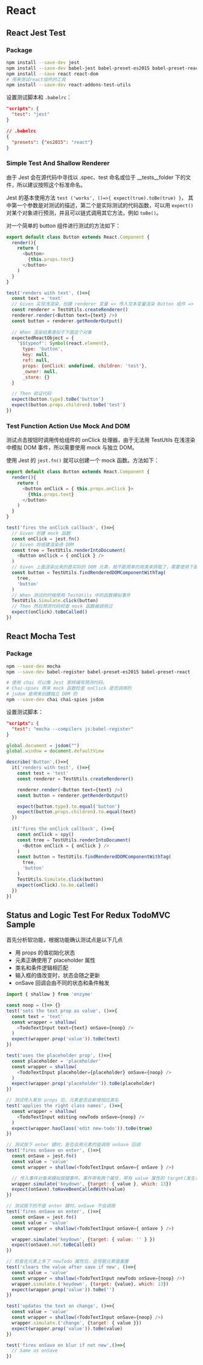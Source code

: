 # React

## React Jest Test

### Package

```sh
npm install --save-dev jest
npm install --save-dev babel-jest babel-preset-es2015 babel-preset-react
npm install --save react react-dom
# 用来测试react组件的工具
npm install --save-dev react-addons-test-utils
```

设置测试脚本和 `.babelrc`：

```json
"scripts": {
  "test": "jest"
}

// .babelrc
{
  "presets": {"es2015": "react"}
}
```

### Simple Test And Shallow Renderer

由于 Jest 会在源代码中寻找以 .spec、test 命名或位于 __tests__folder 下的文件，所以建议按照这个标准命名。

Jest 的基本使用方法 `test ('works', ()=>{ expect(true).toBe(true) }`， 其中第一个参数是对测试的描述，第二个是实际测试的代码函数，可以用 `expect()` 对某个对象进行预测，并且可以链式调用其它方法，例如 `toBe()`。

对一个简单的 button 组件进行测试的方法如下：

```js
export default class Button extends React.Component {
  render(){
    return (
      <button>
        {this.props.text}
      </button>
    )
  }
}

test('renders with text', ()=>{
  const text = 'text'
  // Given 实现浅渲染，创建 renderer 变量 => 传入文本变量渲染 Button 组件 => 获得渲染结果
  const renderer = TestUtils.createRenderer()
  renderer.render(<Button text={text} />)
  const button = renderer.getRenderOutput()
  
  // When 渲染结果类似于下面这个对象
  expectedReactObject = {
    '$$typeof': Symbol(react.element),
      type: 'button',
      key: null,
      ref: null,
      props: {onClick: undefined, children: 'test'},
      _owner: null,
      _store: {}
  }

  // Then 验证代码
  expect(button.type).toBe('button')
  expect(button.props.children).toBe('test')
})
```

### Test Function Action Use Mock And DOM

测试点击按钮时调用传给组件的 onClick 处理器，由于无法用 TestUtils 在浅渲染中模拟 DOM 事件，所以需要使用 mock 与独立 DOM。

使用 Jest 的 `jest.fn()` 就可以创建一个 mock 函数。方法如下：

```js
export default class Button extends React.Component {
  render(){
    return (
      <button onClick = { this.props.onClick }>
        {this.props.text}
      </button>
    )
  }
}

test('fires the onClick callback', ()=>{
  // Given 创建 mock 函数
  const onClick = jest.fn()
  // Given 将组建渲染进 DOM
  const tree = TestUtils.renderIntoDocument(
    <Button onClick = { onClick } />
  )
  // Given 上面渲染出来的是实际的 DOM 元素，就不能简单的用类来获取了，需要使用下面方法来获取这个button
  const button = TestUtils.findRenderedDOMComponentWithTag(
    tree,
    'button'
  )
  // When 测试的时候使用 TestUtils 中的函数模拟事件
  TestUtils.Simulate.click(button)
  // Then 然后预测代码检查 mock 函数被调用过
  expect(onClick).toBeCalled()
})

```

## React Mocha Test

### Package

```sh
npm --save-dev mocha
npm --save-dev babel-register babel-preset-es2015 babel-preset-react

# 使用 chai 可以像 Jest 那样编写预测代码。
# Chai-spies 用来 mock 函数检查 onClick 是否调用的
# jsdom 是用来创建独立 DOM 的
npm --save-dev chai chai-spies jsdom
```

设置测试脚本：

```json
"scripts": {
  "test": "mocha --compilers js:babel-register"
}
```

```js
global.document = jsdom("")
global.window = document.defaultView

describe('Button',()=>{
  it('renders with test', ()=>{
    const test = 'test'
    const renderer = TestUtils.createRenderer()

    renderer.render(<Button text={text} />)
    const button = renderer.getRenderOutput()

    expect(button.type).to.equal('button')
    expect(button.props.children).to.equal(text)
  })
  
  it('fires the onClick callback', ()=>{
    const onClick = spy()
    const tree = TestUtils.renderIntoDocument(
      <Button onClick = { onClick } />
    )
    const button = TestUtils.findRenderedDOMComponentWithTag(
      tree,
      'button'
    )
    TestUtils.Simulate.click(button)
    expect(onClick).to.be.called()
  })
})
```

## Status and Logic Test For Redux TodoMVC Sample

首先分析软功能，根据功能确认测试点是以下几点

- 用 props 的值初始化状态
- 元素正确使用了 placeholder 属性
- 类名和条件逻辑相匹配
- 输入框的值改变时，状态会随之更新
- onSave 回调会由不同的状态和条件触发

```js
import { shallow } from 'enzyme'

const noop = ()=> {}
test('sets the text prop as value', ()=>{
  const text = 'text'
  const wrapper = shallow(
    <TodoTextInput text={text} onSave={noop} />
  )
  expect(wrapper.prop('value')).toBe(text)
})

test('uses the placeholder prop', ()=>{
  const placeholder = 'placeholder'
  const wrapper = shallow(
    <TodoTextInput placeholder={placeholder} onSave={noop} />
  )
  expect(wrapper.prop('placeholder')).toBe(placeholder)
})

// 测试传入某些 props 后，元素是否会新增相应类名
test('applies the right class names', ()=>{
  const wrapper = shallow(
    <TodoTextInput editing newTodo onSave={noop} />
  )
  expect(wrapper.hasClass('edit new-todo')).toBe(true)
})

// 测试按下 enter 键时，是否会用元素的值调用 onSave 回调
test('fires onSave on enter', ()=>{
  const onSave = jest.fn()
  const value = 'value'
  const wrapper = shallow(<TodoTextInput onSave={ onSave } />)

  // 传入事件对象来模拟按键事件。事件带有两个属性，带有 value 属性的 target(发生该事件的元素) 和 which(按键码) 
  wrapper.simulate('keydown', {target: { value }, which: 13})
  expect(onSave).toHaveBeenCalledWith(value)
})

// 测试按下的不是 enter 键时，onSave 不会调用
test('fires onSave on enter', ()=>{
  const onSave = jest.fn()
  const value = 'value'
  const wrapper = shallow(<TodoTextInput onSave={ onSave } />)

  wrapper.simulate('keydown', {target: { value: '' } })
  expect(onSave).not.toBeCalled()
})

// 检查在元素上多了 newTodo 属性后，会导致元素值重置
test('clears the value after save if new', ()=>{
  const value = 'value'
  const wrapper = shallow(<TodoTextInput newTodo onSave={noop} />)
  wrapper.simulate.('keydown', {target: {value}, which: 13})
  expect(wrapper.prop('value')).toBe('')
})

test('updates the text on change', ()=>{
  const value = 'value'
  const wrapper = shallow(<TodoTextInput onSave={noop} />)
  wrapper.simulate.('change', {target: { value }})
  expect(wrapper.prop('value')).toBe(value)
})

test('fires onSave on blur if not new',()=>{
  // Same as onSave
})
```
